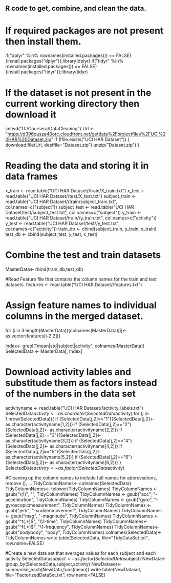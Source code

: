 ## R code to get, combine, and clean the data.

# If required packages are not present then install them.
if("dplyr" %in% rownames(installed.packages()) == FALSE) {install.packages("dplyr")};library(dplyr)
if("tidyr" %in% rownames(installed.packages()) == FALSE) {install.packages("tidyr")};library(tidyr)

# If the dataset is not present in the current working directory then download it
setwd("D:/Coursera/DataCleaning")
Url <- "https://d396qusza40orc.cloudfront.net/getdata%2Fprojectfiles%2FUCI%20HAR%20Dataset.zip"
if (!file.exists("UCI HAR Dataset")) {
  download.file(Url, destfile="Dataset.zip")
  unzip("Dataset.zip")
}
# Reading the data and storing it in data frames
x_train <- read.table("UCI HAR Dataset//train/X_train.txt")
x_test <- read.table("UCI HAR Dataset//test/X_test.txt")
subject_train <- read.table("UCI HAR Dataset//train/subject_train.txt", col.names=c("subject"))
subject_test <- read.table("UCI HAR Dataset/test/subject_test.txt", col.names=c("subject"))
y_train <- read.table("UCI HAR Dataset/train//y_train.txt", col.names=c("activity"))
y_test <- read.table("UCI HAR Dataset/test//y_test.txt", col.names=c("activity"))
train_db <- cbind(subject_train, y_train, x_train)
test_db <- cbind(subject_test, y_test, x_test)

# Combine the test and train datasets

MasterData<- rbind(train_db,test_db)

#Read Feature file that contains the column names for the train and test datasets.
features <- read.table("UCI HAR Dataset//features.txt")

# Assign feature names to individual columns in the merged dataset.

for (i in 3:length(MasterData)){colnames(MasterData)[i]<-as.vector(features[i-2,2])}

Index<- grepl("mean|std|subject|activity", colnames(MasterData))
SelectedData <- MasterData[, Index]

# Download activity lables and substitude them as factors instead of the numbers in the data set

activityname <- read.table("UCI HAR Dataset//activity_labels.txt")
SelectedData$activity<- as.character(SelectedData$activity)
for (j in 1:nrow(SelectedData)){
  if (SelectedData[j,2]=="1"){SelectedData[j,2]<- as.character(activityname[1,2])}
  if (SelectedData[j,2]=="2"){SelectedData[j,2]<- as.character(activityname[2,2])}
  if (SelectedData[j,2]=="3"){SelectedData[j,2]<- as.character(activityname[3,2])}
  if (SelectedData[j,2]=="4"){SelectedData[j,2]<- as.character(activityname[4,2])}
  if (SelectedData[j,2]=="5"){SelectedData[j,2]<- as.character(activityname[5,2])}
  if (SelectedData[j,2]=="6"){SelectedData[j,2]<- as.character(activityname[6,2])}
}
SelectedData$activity<- as.factor(SelectedData$activity)

#Cleaning up the column names to include full names for abbreviations, remove (), ...
TidyColumnNames<- colnames(SelectedData)
TidyColumnNames<- tolower(TidyColumnNames)
TidyColumnNames <- gsub("\\(\\)", "", TidyColumnNames)
TidyColumnNames <- gsub("acc", "-acceleration", TidyColumnNames)
TidyColumnNames <- gsub("gyro", "-gyroscopicmeasurement", TidyColumnNames)
TidyColumnNames <- gsub("jerk", "-suddenmovement", TidyColumnNames)
TidyColumnNames <- gsub("mag", "-magnitude", TidyColumnNames)
TidyColumnNames <- gsub("^t(.*)$", "\\1-time", TidyColumnNames)
TidyColumnNames<- gsub("^f(.*)$", "\\1-frequency", TidyColumnNames)
TidyColumnNames<- gsub("bodybody", "body", TidyColumnNames)
colnames(SelectedData)<- TidyColumnNames
write.table(SelectedData, file="TidyDataSet.txt", row.name=FALSE)

#Create a new data set that averages values for each subject and each activity
SelectedData$subject <- as.factor(SelectedData$subject)
NewData<- group_by(SelectedData,subject,activity)
NewDataset<- summarise_each(NewData,funs(mean))
write.table(NewDataset, file="FactorizedDataSet.txt", row.name=FALSE)
